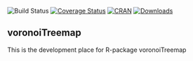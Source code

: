 ![Build Status](https://travis-ci.org/uRosConf/voronoiTreemap.svg?branch=master)
[![Coverage Status](https://coveralls.io/repos/github/uRosConf/voronoiTreemap/badge.svg?branch=master)](https://coveralls.io/github/uRosConf/voronoiTreemap?branch=master)
[![CRAN](http://www.r-pkg.org/badges/version/voronoiTreemap)](https://CRAN.R-project.org/package=voronoiTreemap)
[![Downloads](http://cranlogs.r-pkg.org/badges/voronoiTreemap)](https://CRAN.R-project.org/package=voronoiTreemap)
<!--[![Mentioned in Awesome Official Statistics ](https://awesome.re/mentioned-badge.svg)](http://www.awesomeofficialstatistics.org)-->

## voronoiTreemap

This is the development place for R-package voronoiTreemap
